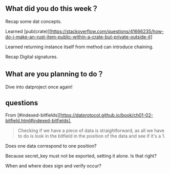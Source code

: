 ## What did you do this week？
Recap some dat concepts.

Learned [pub(crate)][https://stackoverflow.com/questions/41666235/how-do-i-make-an-rust-item-public-within-a-crate-but-private-outside-it]

Learned returning instance itself from method can introduce chaining.

Recap Digital signatures.


## What are you planning to do？
Dive into datproject once again!

## questions

From [#indexed-bitfields][https://datprotocol.github.io/book/ch01-02-bitfield.html#indexed-bitfields], 

> Checking if we have a piece of data is straightforward, as all we have to do is look in the 
> bitfield in the position of the data and see if it's a 1.

Does one data correspond to one position?

Because secret_key must not be exported, setting it alone. Is that right?

When and where does sign and verify occur?